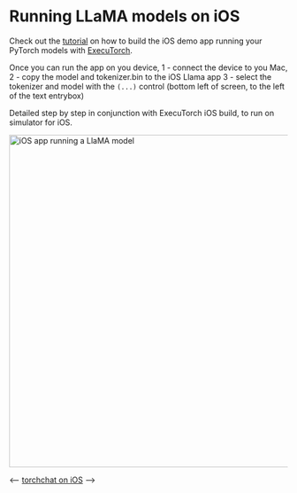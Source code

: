 # Running LLaMA models on iOS

Check out the [tutorial](https://pytorch.org/executorch/main/llm/llama-demo-ios.html) on how to build the iOS demo app running your
PyTorch models with [ExecuTorch](https://github.com/pytorch/executorch).

Once you can run the app on you device,
1 - connect the device to you Mac,
2 - copy the model and tokenizer.bin to the iOS Llama app
3 - select the tokenizer and model with the `(...)` control (bottom left of screen, to the left of the text entrybox)


Detailed step by step in conjunction with ExecuTorch iOS build, to run on
simulator for iOS.

<a href="https://pytorch.org/executorch/main/_static/img/llama_ios_app.mp4">
  <img src="https://pytorch.org/executorch/main/_static/img/llama_ios_app.png" width="600" alt="iOS app running a LlaMA model">
</a>

<--
<A HREF=https://github.com/pytorch/executorch/blob/main/docs/source/_static/img/llama_ios_app.png>torchchat on iOS</A>
-->